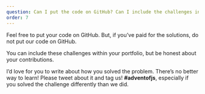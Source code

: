 ```yaml
---
question: Can I put the code on GitHub? Can I include the challenges in my portfolio? Can I blog about this?
order: 7
---
```


Feel free to put your code on GitHub. But, if you’ve paid for the solutions, do not put our code on GitHub.

You can include these challenges within your portfolio, but be honest about your contributions.

I’d love for you to write about how you solved the problem. There’s no better way to learn! Please tweet about it and tag us! **#adventofjs**, especially if you solved the challenge differently than we did.
